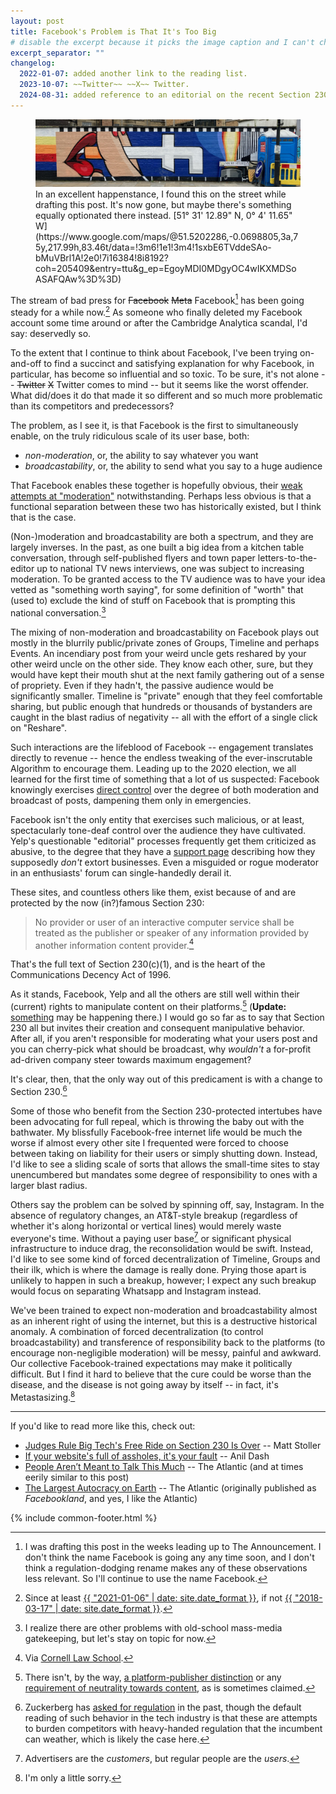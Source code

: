 ```yaml
---
layout: post
title: Facebook's Problem is That It's Too Big
# disable the excerpt because it picks the image caption and I can't choose anything more specific
excerpt_separator: ""
changelog:
  2022-01-07: added another link to the reading list.
  2023-10-07: ~~Twitter~~ ~~X~~ Twitter.
  2024-08-31: added reference to an editorial on the recent Section 230 ruling from the Third Circuit.
---
```


<figure>
<!-- I wanted to call this post facebook-moderation-broadcastability but then uBlock Origin saw `facebook` in the URL and blocked it. :( -->
<img src="/assets/moderation-broadcastability/street-art.jpg" alt="Street art showing Facebook logo as a cigarette." />
<figcaption markdown="1">
In an excellent happenstance, I found this on the street while drafting this post. It's now gone, but maybe there's something equally optionated there instead. [51° 31' 12.89" N, 0° 4' 11.65" W](https://www.google.com/maps/@51.5202286,-0.0698805,3a,75y,217.99h,83.46t/data=!3m6!1e1!3m4!1sxbE6TVddeSAo-bMuVBrl1A!2e0!7i16384!8i8192?coh=205409&entry=ttu&g_ep=EgoyMDI0MDgyOC4wIKXMDSoASAFQAw%3D%3D)
</figcaption>
</figure>

The stream of bad press for ~~Facebook~~ ~~Meta~~ Facebook[^1] has been going steady for a while now.[^2] As someone who finally deleted my Facebook account some time around or after the Cambridge Analytica scandal, I'd say: deservedly so.

To the extent that I continue to think about Facebook, I've been trying on-and-off to find a succinct and satisfying explanation for why Facebook, in particular, has become so influential and so toxic. To be sure, it's not alone -- ~~Twitter~~ ~~X~~ Twitter comes to mind -- but it seems like the worst offender. What did/does it do that made it so different and so much more problematic than its competitors and predecessors?

The problem, as I see it, is that Facebook is the first to simultaneously enable, on the truly ridiculous scale of its user base, both:

- _non-moderation_, or, the ability to say whatever you want
- _broadcastability_, or, the ability to send what you say to a huge audience

That Facebook enables these together is hopefully obvious, their [weak attempts at "moderation"](https://apnews.com/article/myanmar-business-d55600bf3f683d863682c0480a298a0a) notwithstanding. Perhaps less obvious is that a functional separation between these two has historically existed, but I think that is the case.

(Non-)moderation and broadcastability are both a spectrum, and they are largely inverses. In the past, as one built a big idea from a kitchen table conversation, through self-published flyers and town paper letters-to-the-editor up to national TV news interviews, one was subject to increasing moderation. To be granted access to the TV audience was to have your idea vetted as "something worth saying", for some definition of "worth" that (used to) exclude the kind of stuff on Facebook that is prompting this national conversation.[^3]

The mixing of non-moderation and broadcastability on Facebook plays out mostly in the blurrily public/private zones of Groups, Timeline and perhaps Events. An incendiary post from your weird uncle gets reshared by your other weird uncle on the other side. They know each other, sure, but they would have kept their mouth shut at the next family gathering out of a sense of propriety. Even if they hadn't, the passive audience would be significantly smaller. Timeline is "private" enough that they feel comfortable sharing, but public enough that hundreds or thousands of bystanders are caught in the blast radius of negativity -- all with the effort of a single click on "Reshare".

Such interactions are the lifeblood of Facebook -- engagement translates directly to revenue -- hence the endless tweaking of the ever-inscrutable Algorithm to encourage them. Leading up to the 2020 election, we all learned for the first time of something that a lot of us suspected: Facebook knowingly exercises [direct control](https://usatoday.com/story/tech/2020/11/05/facebook-election-misinformation-crackdown-emergency-measures-trump/6182001002/) over the degree of both moderation and broadcast of posts, dampening them only in emergencies.

Facebook isn't the only entity that exercises such malicious, or at least, spectacularly tone-deaf control over the audience they have cultivated. Yelp's questionable "editorial" processes frequently get them criticized as abusive, to the degree that they have a [support page](https://www.yelp-support.com/article/Does-Yelp-extort-small-businesses) describing how they supposedly _don't_ extort businesses. Even a misguided or rogue moderator in an enthusiasts' forum can single-handedly derail it.

These sites, and countless others like them, exist because of and are protected by the now (in?)famous Section 230:

> No provider or user of an interactive computer service shall be treated as the publisher or speaker of any information provided by another information content provider.[^4]

That's the full text of Section 230(c)(1), and is the heart of the Communications Decency Act of 1996.

As it stands, Facebook, Yelp and all the others are still well within their (current) rights to manipulate content on their platforms.[^5] (**Update:** [something](https://apnews.com/article/tiktok-blackout-challenge-children-deaths-lawsuit-19f88053a5d48afad801b894b0ab5c83) may be happening there.) I would go so far as to say that Section 230 all but invites their creation and consequent manipulative behavior. After all, if you aren't responsible for moderating what your users post and you can cherry-pick what should be broadcast, why _wouldn't_ a for-profit ad-driven company steer towards maximum engagement?

It's clear, then, that the only way out of this predicament is with a change to Section 230.[^6]

Some of those who benefit from the Section 230-protected intertubes have been advocating for full repeal, which is throwing the baby out with the bathwater. My blissfully Facebook-free internet life would be much the worse if almost every other site I frequented were forced to choose between taking on liability for their users or simply shutting down. Instead, I'd like to see a sliding scale of sorts that allows the small-time sites to stay unencumbered but mandates some degree of responsibility to ones with a larger blast radius.

Others say the problem can be solved by spinning off, say, Instagram. In the absence of regulatory changes, an AT&T-style breakup (regardless of whether it's along horizontal or vertical lines) would merely waste everyone's time. Without a paying user base[^7] or significant physical infrastructure to induce drag, the reconsolidation would be swift. Instead, I'd like to see some kind of forced decentralization of Timeline, Groups and their ilk, which is where the damage is really done. Prying those apart is unlikely to happen in such a breakup, however; I expect any such breakup would focus on separating Whatsapp and Instagram instead.

We've been trained to expect non-moderation and broadcastability almost as an inherent right of using the internet, but this is a destructive historical anomaly. A combination of forced decentralization (to control broadcastability) and transference of responsibility back to the platforms (to encourage non-negligible moderation) will be messy, painful and awkward. Our collective Facebook-trained expectations may make it politically difficult. But I find it hard to believe that the cure could be worse than the disease, and the disease is not going away by itself -- in fact, it's Metastasizing.[^8]

-------------------------------------------------------------------------------

If you'd like to read more like this, check out:

- [Judges Rule Big Tech's Free Ride on Section 230 Is Over](https://www.thebignewsletter.com/p/judges-rule-big-techs-free-ride-on) -- Matt Stoller
- [If your website's full of assholes, it's your fault](https://anildash.com/2011/07/20/if_your_websites_full_of_assholes_its_your_fault-2/) -- Anil Dash
- [People Aren’t Meant to Talk This Much](https://www.theatlantic.com/technology/archive/2021/10/fix-facebook-making-it-more-like-google/620456/) -- The Atlantic (and at times eerily similar to this post)
- [The Largest Autocracy on Earth](https://www.theatlantic.com/magazine/archive/2021/11/facebook-authoritarian-hostile-foreign-power/620168/) -- The Atlantic (originally published as _Facebookland_, and yes, I like the Atlantic)

{% include common-footer.html %}

[^1]: I was drafting this post in the weeks leading up to The Announcement. I don't think the name Facebook is going any any time soon, and I don't think a regulation-dodging rename makes any of these observations less relevant. So I'll continue to use the name Facebook.
[^2]: Since at least [{{ "2021-01-06" | date: site.date_format }}](https://en.wikipedia.org/wiki/2021_United_States_Capitol_attack), if not [{{ "2018-03-17" | date: site.date_format }}](https://en.wikipedia.org/wiki/Facebook%E2%80%93Cambridge_Analytica_data_scandal).
[^3]: I realize there are other problems with old-school mass-media gatekeeping, but let's stay on topic for now.
[^4]: Via [Cornell Law School](https://www.law.cornell.edu/uscode/text/47/230).
[^5]: There isn't, by the way, [a platform-publisher distinction](https://www.eff.org/deeplinks/2020/12/publisher-or-platform-it-doesnt-matter) or any [requirement of neutrality towards content](https://www.eff.org/deeplinks/2018/04/no-section-230-does-not-require-platforms-be-neutral), as is sometimes claimed.
[^6]: Zuckerberg has [asked for regulation](https://www.huffingtonpost.com/entry/mark-zuckerberg-facebook-regulation_n_5ab400dae4b054d118e0eac5) in the past, though the default reading of such behavior in the tech industry is that these are attempts to burden competitors with heavy-handed regulation that the incumbent can weather, which is likely the case here.
[^7]: Advertisers are the _customers_, but regular people are the _users_.
[^8]: I'm only a little sorry.
